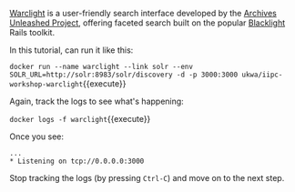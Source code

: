 [Warclight](https://github.com/archivesunleashed/warclight) is a user-friendly search interface developed by the [Archives Unleashed Project](https://archivesunleashed.org/), offering faceted search built on the popular [Blacklight](http://projectblacklight.org/) Rails toolkit.

In this tutorial, can run it like this:

`docker run --name warclight --link solr --env SOLR_URL=http://solr:8983/solr/discovery -d -p 3000:3000 ukwa/iipc-workshop-warclight`{{execute}}

Again, track the logs to see what's happening:

`docker logs -f warclight`{{execute}}

Once you see:

```
...
* Listening on tcp://0.0.0.0:3000
```

Stop tracking the logs (by pressing `Ctrl-C`) and move on to the next step.


